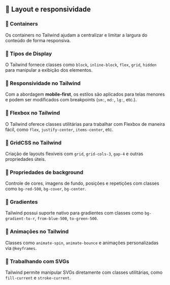 ## 📐 Layout e responsividade

### 📌 Containers
Os containers no Tailwind ajudam a centralizar e limitar a largura do conteúdo de forma responsiva.

### 📌 Tipos de Display
O Tailwind fornece classes como `block`, `inline-block`, `flex`, `grid`, `hidden` para manipular a exibição dos elementos.

### 📌 Responsividade no Tailwind
Com a abordagem **mobile-first**, os estilos são aplicados para telas menores e podem ser modificados com breakpoints (`sm:`, `md:`, `lg:`, etc.).

### 📌 Flexbox no Tailwind
O Tailwind oferece classes utilitárias para trabalhar com Flexbox de maneira fácil, como `flex`, `justify-center`, `items-center`, etc.

### 📌 GridCSS no Tailwind
Criação de layouts flexíveis com `grid`, `grid-cols-3`, `gap-4` e outras propriedades úteis.

### 📌 Propriedades de background
Controle de cores, imagens de fundo, posições e repetições com classes como `bg-red-500`, `bg-cover`, `bg-center`.

### 📌 Gradientes
Tailwind possui suporte nativo para gradientes com classes como `bg-gradient-to-r`, `from-blue-500`, `to-green-500`.

### 📌 Animações no Tailwind
Classes como `animate-spin`, `animate-bounce` e animações personalizadas via `@keyframes`.

### 📌 Trabalhando com SVGs
Tailwind permite manipular SVGs diretamente com classes utilitárias, como `fill-current` e `stroke-current`.